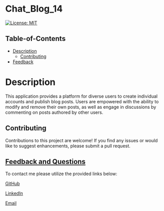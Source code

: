 # Chat_Blog_14

[![License: MIT](https://img.shields.io/badge/License-MIT-yellow.svg)](https://opensource.org/licenses/MIT)

  ## Table-of-Contents

  * [Description](#description)
    * [Contributing](#Contributing)
  * [Feedback](#feedback)


# Description

This application provides a platform for diverse users to create individual accounts and publish blog posts. Users are empowered with the ability to modify and remove their own posts, as well as engage in discussions by commenting on posts authored by other users.



## Contributing
Contributions to this project are welcome! If you find any issues or would like to suggest enhancements, please submit a pull request.


  ## [Feedback and Questions](#table-of-contents)

  To contact me please utilize the provided links below:

  [GitHub](https://github.com/skye143)
  
  [LinkedIn](https://www.linkedin.com/in/skye-h-988a7a221)

  [Email](mailto:skyeheredia@gmail.com)



